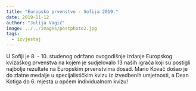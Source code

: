 ```yaml
---
title: "Europsko prvenstvo - Sofija 2019."
date: 2019-11-12
author: "Julija Vagić"
image: ../../images/postphoto2.jpg
tags:
  - izvjestaj
---
```


U Sofiji je 8. - 10. studenog održano ovogodišnje izdanje Europskog kvizaškog prvenstva na kojem je sudjelovalo 13 naših igrača koji su postigli najbolje rezultate na Europskim prvenstvima dosad. Mario Kovač došao je do zlatne medalje u specijalističkim kvizu iz izvedbenih umjetnosti, a Dean Kotiga do 6. mjesta u općem individualnom kvizu!
